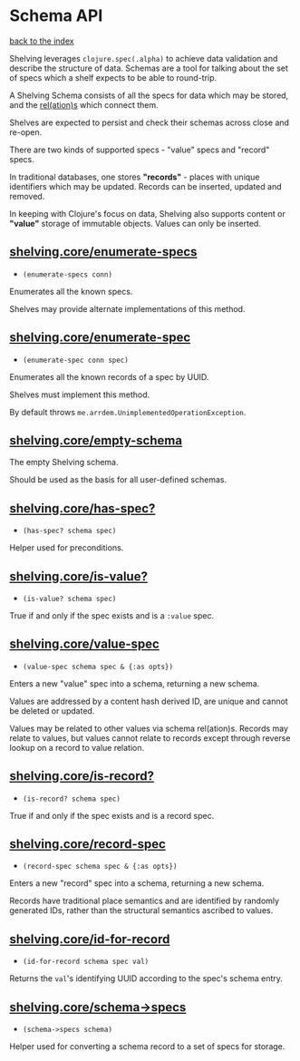 # Schema API

[back to the index](/README.md#usage)

Shelving leverages `clojure.spec(.alpha)` to achieve data validation and describe the structure of
data. Schemas are a tool for talking about the set of specs which a shelf expects to be able to
round-trip.

A Shelving Schema consists of all the specs for data which may be stored, and the
[rel(ation)s](/doc/rel.md) which connect them.

Shelves are expected to persist and check their schemas across close and re-open.

There are two kinds of supported specs - "value" specs and "record" specs.

In traditional databases, one stores <span name="records">**"records"**</span> - places with unique
identifiers which may be updated. Records can be inserted, updated and removed.

In keeping with Clojure's focus on data, Shelving also supports content or <span name="values">**"value"**</span>
storage of immutable objects. Values can only be inserted.

## [shelving.core/enumerate-specs](shelving/core.clj#L152)
 - `(enumerate-specs conn)`

Enumerates all the known specs.

Shelves may provide alternate implementations of this method.

## [shelving.core/enumerate-spec](shelving/core.clj#L165)
 - `(enumerate-spec conn spec)`

Enumerates all the known records of a spec by UUID.

Shelves must implement this method.

By default throws `me.arrdem.UnimplementedOperationException`.

## [shelving.core/empty-schema](shelving/core.clj#L259)

The empty Shelving schema.

Should be used as the basis for all user-defined schemas.

## [shelving.core/has-spec?](shelving/core.clj#L291)
 - `(has-spec? schema spec)`

Helper used for preconditions.

## [shelving.core/is-value?](shelving/core.clj#L304)
 - `(is-value? schema spec)`

True if and only if the spec exists and is a `:value` spec.

## [shelving.core/value-spec](shelving/core.clj#L317)
 - `(value-spec schema spec & {:as opts})`

Enters a new "value" spec into a schema, returning a new schema.

Values are addressed by a content hash derived ID, are unique and cannot be deleted or updated.

Values may be related to other values via schema rel(ation)s. Records may relate to values, but values cannot relate to records except through reverse lookup on a record to value relation.

## [shelving.core/is-record?](shelving/core.clj#L347)
 - `(is-record? schema spec)`

True if and only if the spec exists and is a record spec.

## [shelving.core/record-spec](shelving/core.clj#L360)
 - `(record-spec schema spec & {:as opts})`

Enters a new "record" spec into a schema, returning a new schema.

Records have traditional place semantics and are identified by randomly generated IDs, rather than the structural semantics ascribed to values.

## [shelving.core/id-for-record](shelving/core.clj#L387)
 - `(id-for-record schema spec val)`

Returns the `val`'s identifying UUID according to the spec's schema entry.

## [shelving.core/schema->specs](shelving/core.clj#L404)
 - `(schema->specs schema)`

Helper used for converting a schema record to a set of specs for storage.

